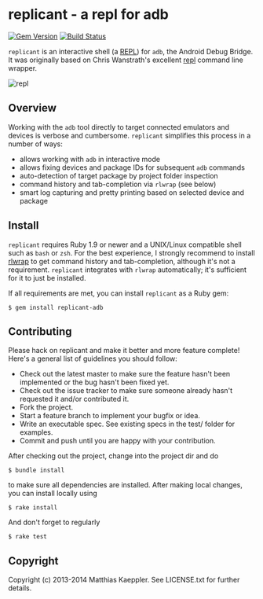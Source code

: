 replicant - a repl for adb
==========================
[![Gem Version](https://badge.fury.io/rb/replicant-adb.png)](http://badge.fury.io/rb/replicant-adb)
[![Build Status](https://travis-ci.org/mttkay/replicant.png)](https://travis-ci.org/mttkay/replicant)

`replicant` is an interactive shell (a [REPL][2]) for `adb`, the Android Debug Bridge.
It was originally based on Chris Wanstrath's excellent [repl][0] command line wrapper.

![repl](https://raw.github.com/mttkay/replicant/master/assets/replicant_anim.gif)

Overview
-------
Working with the `adb` tool directly to target connected emulators and devices is
verbose and cumbersome. `replicant` simplifies this process in a number of ways:

- allows working with `adb` in interactive mode
- allows fixing devices and package IDs for subsequent `adb` commands
- auto-detection of target package by project folder inspection
- command history and tab-completion via `rlwrap` (see below)
- smart log capturing and pretty printing based on selected device and package

Install
-------
`replicant` requires Ruby 1.9 or newer and a UNIX/Linux compatible shell such as `bash` or `zsh`.
For the best experience, I strongly recommend to install [rlwrap][1] to get
command history and tab-completion, although it's not a requirement. 
`replicant` integrates with `rlwrap` automatically;
it's sufficient for it to just be installed.

If all requirements are met, you can install `replicant` as a Ruby gem:

    $ gem install replicant-adb

Contributing
------------

Please hack on replicant and make it better and more feature complete!
Here's a general list of guidelines you should follow:

* Check out the latest master to make sure the feature hasn't been implemented or the bug hasn't been fixed yet.
* Check out the issue tracker to make sure someone already hasn't requested it and/or contributed it.
* Fork the project.
* Start a feature branch to implement your bugfix or idea.
* Write an executable spec. See existing specs in the test/ folder for examples.
* Commit and push until you are happy with your contribution.

After checking out the project, change into the project dir and do

    $ bundle install

to make sure all dependencies are installed. After making local changes, you can
install locally using

    $ rake install

And don't forget to regularly

    $ rake test


Copyright
---------

Copyright (c) 2013-2014 Matthias Kaeppler. See LICENSE.txt for
further details.

[0]: https://github.com/defunkt/repl
[1]: http://utopia.knoware.nl/~hlub/rlwrap/
[2]: http://en.wikipedia.org/wiki/Read%E2%80%93eval%E2%80%93print_loop
[3]: http://bundler.io/
